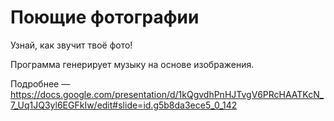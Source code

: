 Поющие фотографии
=================

Узнай, как звучит твоё фото!

Программа генерирует музыку на основе изображения.

Подробнее &mdash; https://docs.google.com/presentation/d/1kQgvdhPnHJTvgV6PRcHAATKcN_7_Uq1JQ3yl6EGFkIw/edit#slide=id.g5b8da3ece5_0_142
